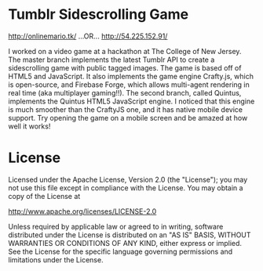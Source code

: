 Tumblr Sidescrolling Game
========================

http://onlinemario.tk/ ...OR...
http://54.225.152.91/

I worked on a video game at a hackathon at The College of New Jersey. The master branch implements the latest Tumblr API to create a sidescrolling game with public tagged images. The game is based off of HTML5 and JavaScript. It also implements the game engine Crafty.js, which is open-source, and Firebase Forge, which allows multi-agent rendering in real time (aka multiplayer gaming!!).
The second branch, called Quintus, implements the Quintus HTML5 JavaScript engine. I noticed that this engine is much smoother than the CraftyJS one, and it has native mobile device support. Try opening the game on a mobile screen and be amazed at how well it works!

License
==========

Licensed under the Apache License, Version 2.0 (the "License"); you may not use this file except in compliance with the License. You may obtain a copy of the License at

http://www.apache.org/licenses/LICENSE-2.0

Unless required by applicable law or agreed to in writing, software distributed under the License is distributed on an "AS IS" BASIS, WITHOUT WARRANTIES OR CONDITIONS OF ANY KIND, either express or implied. See the License for the specific language governing permissions and limitations under the License.

